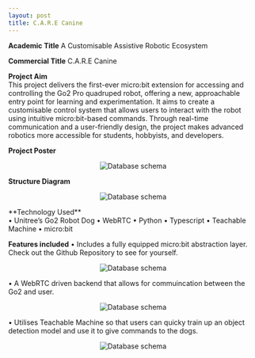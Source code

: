 ```yaml
---
layout: post
title: C.A.R.E Canine 
---
```


**Academic Title** 
A Customisable Assistive Robotic Ecosystem

**Commercial Title** 
C.A.R.E Canine

**Project Aim**  
This project delivers the first-ever micro:bit extension for accessing and controlling the Go2 Pro quadruped robot, offering a new, approachable entry point for learning and experimentation. It aims to create a customisable control system that allows users to interact with the robot using intuitive micro:bit-based commands. Through real-time communication and a user-friendly design, the project makes advanced robotics more accessible for students, hobbyists, and developers.

**Project Poster**
<p align="center">
  <img src="{{ site.baseurl }}/images/CARE-CANINE(1).png" alt="Database schema">
</p>

**Structure Diagram**
<p align="center">
  <img src="{{ site.baseurl }}/images/structure_diagram.png" alt="Database schema">
</p>
**Technology Used**
<br>
•	Unitree’s Go2 Robot Dog
•	WebRTC
•	Python
•	Typescript
•	Teachable Machine
•	micro:bit

**Features included** 
•	Includes a fully equipped micro:bit abstraction layer. Check out the Github Repository to see for yourself.
<p align="center">
  <img src="{{ site.baseurl }}/images/front_end.png" alt="Database schema">
</p>
•	A WebRTC driven backend that allows for commuincation between the Go2 and user.
<p align="center">
  <img src="{{ site.baseurl }}/images/webRTC.png" alt="Database schema">
</p>
•	Utilises Teachable Machine so that users can quicky train up an object detection model and use it to give commands to the dogs.
<p align="center">
  <img src="{{ site.baseurl }}/images/teachable_machine.png" alt="Database schema">
</p>